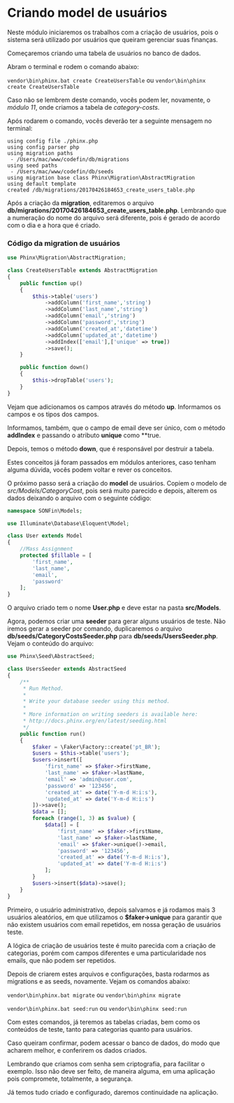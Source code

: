 # Criando model de usuários

Neste módulo iniciaremos os trabalhos com a criação de usuários, pois o sistema será utilizado por usuários que queiram gerenciar suas finanças.

Começaremos criando uma tabela de usuários no banco de dados.

Abram o terminal e rodem o comando abaixo:

`vendor\bin\phinx.bat create CreateUsersTable` ou `vendor\bin\phinx create CreateUsersTable`

Caso não se lembrem deste comando, vocês podem ler, novamente, o *módulo 11*, onde criamos a tabela de *category-costs*.

Após rodarem o comando, vocês deverão ter a seguinte mensagem no terminal:

```
using config file ./phinx.php
using config parser php
using migration paths 
 - /Users/mac/www/codefin/db/migrations
using seed paths 
 - /Users/mac/www/codefin/db/seeds
using migration base class Phinx\Migration\AbstractMigration
using default template
created /db/migrations/20170426184653_create_users_table.php
```

Após a criação da **migration**, editaremos o arquivo **db/migrations/20170426184653\_create\_users_table.php**. Lembrando que a numeração do nome do arquivo será diferente, pois é gerado de acordo com o dia e a hora que é criado.

### Código da migration de usuários

```php
use Phinx\Migration\AbstractMigration;

class CreateUsersTable extends AbstractMigration
{
    public function up()
    {
        $this->table('users')
            ->addColumn('first_name','string')
            ->addColumn('last_name','string')
            ->addColumn('email','string')
            ->addColumn('password','string')
            ->addColumn('created_at','datetime')
            ->addColumn('updated_at','datetime')
            ->addIndex(['email'],['unique' => true])
            ->save();
    }

    public function down()
    {
        $this->dropTable('users');
    }
}
```

Vejam que adicionamos os campos através do método **up**. Informamos os campos e os tipos dos campos.

Informamos, também, que o campo de email deve ser único, com o método **addIndex** e passando o atributo **unique** como **true.

Depois, temos o método **down**, que é responsável por destruir a tabela.

Estes conceitos já foram passados em módulos anteriores, caso tenham alguma dúvida, vocês podem voltar e rever os conceitos.

O próximo passo será a criação do **model** de usuários. Copiem o modelo de *src/Models/CategoryCost*, pois será muito parecido e depois, alterem os dados deixando o arquivo com o seguinte código:

```php
namespace SONFin\Models;

use Illuminate\Database\Eloquent\Model;

class User extends Model
{
    //Mass Assignment
    protected $fillable = [
        'first_name',
        'last_name',
        'email',
        'password'
    ];
}
```

O arquivo criado tem o nome **User.php** e deve estar na pasta **src/Models**.

Agora, podemos criar uma **seeder** para gerar alguns usuários de teste. Não iremos gerar a seeder por comando, duplicaremos o arquivo **db/seeds/CategoryCostsSeeder.php** para **db/seeds/UsersSeeder.php**. Vejam o conteúdo do arquivo:

```php
use Phinx\Seed\AbstractSeed;

class UsersSeeder extends AbstractSeed
{
    /**
     * Run Method.
     *
     * Write your database seeder using this method.
     *
     * More information on writing seeders is available here:
     * http://docs.phinx.org/en/latest/seeding.html
     */
    public function run()
    {
        $faker = \Faker\Factory::create('pt_BR');
        $users = $this->table('users');
        $users->insert([
            'first_name' => $faker->firstName,
            'last_name' => $faker->lastName,
            'email' => 'admin@user.com',
            'password' => '123456',
            'created_at' => date('Y-m-d H:i:s'),
            'updated_at' => date('Y-m-d H:i:s')
        ])->save();
        $data = [];
        foreach (range(1, 3) as $value) {
            $data[] = [
                'first_name' => $faker->firstName,
                'last_name' => $faker->lastName,
                'email' => $faker->unique()->email,
                'password' => '123456',
                'created_at' => date('Y-m-d H:i:s'),
                'updated_at' => date('Y-m-d H:i:s')
            ];
        }
        $users->insert($data)->save();
    }
}
```

Primeiro, o usuário administrativo, depois salvamos e já rodamos mais 3 usuários aleatórios, em que utilizamos o **$faker->unique** para garantir que não existem usuários com email repetidos, em nossa geração de usuários teste.

A lógica de criação de usuários teste é muito parecida com a criação de categorias, porém com campos diferentes e uma particularidade nos emails, que não podem ser repetidos.

Depois de criarem estes arquivos e configurações, basta rodarmos as migrations e as seeds, novamente. Vejam os comandos abaixo:

`vendor\bin\phinx.bat migrate` ou `vendor\bin\phinx migrate`

`vendor\bin\phinx.bat seed:run` ou `vendor\bin\phinx seed:run`

Com estes comandos, já teremos as tabelas criadas, bem como os conteúdos de teste, tanto para categorias quanto para usuários.

Caso queiram confirmar, podem acessar o banco de dados, do modo que acharem melhor, e conferirem os dados criados.

Lembrando que criamos com senha sem criptografia, para facilitar o exemplo. Isso não deve ser feito, de maneira alguma, em uma aplicação pois compromete, totalmente, a segurança.

Já temos tudo criado e configurado, daremos continuidade na aplicação.